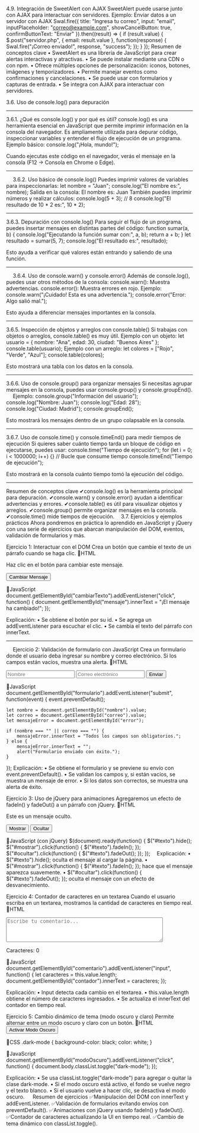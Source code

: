 4.9. Integración de SweetAlert con AJAX
SweetAlert puede usarse junto con AJAX para interactuar con servidores.
Ejemplo: Enviar datos a un servidor con AJAX
Swal.fire({
    title: "Ingresa tu correo",
    input: "email",
    inputPlaceholder: "correo@example.com",
    showCancelButton: true,
    confirmButtonText: "Enviar"
}).then((result) => {
    if (result.value) {
        $.post("servidor.php", { email: result.value }, function(response) {
            Swal.fire("¡Correo enviado!", response, "success");
        });
    }
});
Resumen de conceptos clave
•	SweetAlert es una librería de JavaScript para crear alertas interactivas y atractivas.
•	Se puede instalar mediante una CDN o con npm.
•	Ofrece múltiples opciones de personalización: iconos, botones, imágenes y temporizadores.
•	Permite manejar eventos como confirmaciones y cancelaciones.
•	Se puede usar con formularios y capturas de entrada.
•	Se integra con AJAX para interactuar con servidores.

3.6. Uso de console.log() para depuración
________________________________________
3.6.1. ¿Qué es console.log() y por qué es útil?
console.log() es una herramienta esencial en JavaScript que permite imprimir información en la consola del navegador. Es ampliamente utilizada para depurar código, inspeccionar variables y entender el flujo de ejecución de un programa.
Ejemplo básico:
console.log("¡Hola, mundo!");

Cuando ejecutas este código en el navegador, verás el mensaje en la consola (F12 → Consola en Chrome o Edge).
________________________________________
 
3.6.2. Uso básico de console.log()
Puedes imprimir valores de variables para inspeccionarlas:
let nombre = "Juan";
console.log("El nombre es:", nombre);
Salida en la consola:
El nombre es: Juan
También puedes imprimir números y realizar cálculos:
console.log(5 + 3); // 8
console.log("El resultado de 10 * 2 es:", 10 * 2);

________________________________________
3.6.3. Depuración con console.log()
Para seguir el flujo de un programa, puedes insertar mensajes en distintas partes del código:
function sumar(a, b) {
    console.log("Ejecutando la función sumar con:", a, b);
    return a + b;
}
let resultado = sumar(5, 7);
console.log("El resultado es:", resultado);

Esto ayuda a verificar qué valores están entrando y saliendo de una función.
________________________________________
 
3.6.4. Uso de console.warn() y console.error()
Además de console.log(), puedes usar otros métodos de la consola:
console.warn(): Muestra advertencias.
console.error(): Muestra errores en rojo.
Ejemplo:
console.warn("¡Cuidado! Esta es una advertencia.");
console.error("Error: Algo salió mal.");

Esto ayuda a diferenciar mensajes importantes en la consola.
________________________________________
3.6.5. Inspección de objetos y arreglos con console.table()
Si trabajas con objetos o arreglos, console.table() es muy útil.
Ejemplo con un objeto:
let usuario = { nombre: "Ana", edad: 30, ciudad: "Buenos Aires" };
console.table(usuario);
Ejemplo con un arreglo:
let colores = ["Rojo", "Verde", "Azul"];
console.table(colores);

Esto mostrará una tabla con los datos en la consola.
________________________________________
3.6.6. Uso de console.group() para organizar mensajes
Si necesitas agrupar mensajes en la consola, puedes usar console.group() y console.groupEnd().
 
Ejemplo:
console.group("Información del usuario");
console.log("Nombre: Juan");
console.log("Edad: 28");
console.log("Ciudad: Madrid");
console.groupEnd();

Esto mostrará los mensajes dentro de un grupo colapsable en la consola.
________________________________________
3.6.7. Uso de console.time() y console.timeEnd() para medir tiempos de ejecución
Si quieres saber cuánto tiempo tarda un bloque de código en ejecutarse, puedes usar:
console.time("Tiempo de ejecución");
for (let i = 0; i < 1000000; i++) {} // Bucle que consume tiempo
console.timeEnd("Tiempo de ejecución");

Esto mostrará en la consola cuánto tiempo tomó la ejecución del código.
________________________________________
Resumen de conceptos clave
✔console.log() es la herramienta principal para depuración.
✔console.warn() y console.error() ayudan a identificar advertencias y errores.
✔console.table() es útil para visualizar objetos y arreglos.
✔console.group() permite organizar mensajes en la consola.
✔console.time() mide tiempos de ejecución. 
3.7. Ejercicios y ejemplos prácticos
Ahora pondremos en práctica lo aprendido en JavaScript y jQuery con una serie de ejercicios que abarcan manipulación del DOM, eventos, validación de formularios y más.

Ejercicio 1: Interactuar con el DOM
Crea un botón que cambie el texto de un párrafo cuando se haga clic.
📌HTML
<p id="mensaje">Haz clic en el botón para cambiar este mensaje.</p>
<button id="cambiarTexto">Cambiar Mensaje</button>

📌JavaScript
document.getElementById("cambiarTexto").addEventListener("click", function() {
    document.getElementById("mensaje").innerText = "¡El mensaje ha cambiado!";
});

Explicación:
•	Se obtiene el botón por su id.
•	Se agrega un addEventListener para escuchar el clic.
•	Se cambia el texto del párrafo con innerText.
________________________________________



 
Ejercicio 2: Validación de formulario con JavaScript
Crea un formulario donde el usuario deba ingresar su nombre y correo electrónico. Si los campos están vacíos, muestra una alerta.
📌HTML
<form id="formulario">
    <input type="text" id="nombre" placeholder="Nombre">
    <input type="email" id="correo" placeholder="Correo electrónico">
    <button type="submit">Enviar</button>
</form>
<p id="error" style="color: red;"></p>

📌JavaScript
document.getElementById("formulario").addEventListener("submit", function(event) {
    event.preventDefault();
    
    let nombre = document.getElementById("nombre").value;
    let correo = document.getElementById("correo").value;
    let mensajeError = document.getElementById("error");

    if (nombre === "" || correo === "") {
        mensajeError.innerText = "Todos los campos son obligatorios.";
    } else {
        mensajeError.innerText = "";
        alert("Formulario enviado con éxito.");
    }
});
Explicación:
•	Se obtiene el formulario y se previene su envío con event.preventDefault().
•	Se validan los campos y, si están vacíos, se muestra un mensaje de error.
•	Si los datos son correctos, se muestra una alerta de éxito.


Ejercicio 3: Uso de jQuery para animaciones
Agregaremos un efecto de fadeIn() y fadeOut() a un párrafo con jQuery.
📌HTML
<p id="texto">Este es un mensaje oculto.</p>
<button id="mostrar">Mostrar</button>
<button id="ocultar">Ocultar</button>

📌JavaScript (con jQuery)
$(document).ready(function() {
    $("#texto").hide();
    $("#mostrar").click(function() {
        $("#texto").fadeIn();
    });
    $("#ocultar").click(function() {
        $("#texto").fadeOut();
    });
}); 
Explicación:
•	$("#texto").hide(); oculta el mensaje al cargar la página.
•	$("#mostrar").click(function() { $("#texto").fadeIn(); }); hace que el mensaje aparezca suavemente.
•	$("#ocultar").click(function() { $("#texto").fadeOut(); }); oculta el mensaje con un efecto de desvanecimiento.


Ejercicio 4: Contador de caracteres en un textarea
Cuando el usuario escriba en un textarea, mostramos la cantidad de caracteres en tiempo real.
📌HTML
<textarea id="comentario" rows="4" cols="50" placeholder="Escribe tu comentario..."></textarea>
<p>Caracteres: <span id="contador">0</span></p>

📌JavaScript
document.getElementById("comentario").addEventListener("input", function() {
    let caracteres = this.value.length;
    document.getElementById("contador").innerText = caracteres;
});

Explicación:
•	Input detecta cada cambio en el textarea.
•	this.value.length obtiene el número de caracteres ingresados.
•	Se actualiza el innerText del contador en tiempo real.

Ejercicio 5: Cambio dinámico de tema (modo oscuro y claro)
Permite alternar entre un modo oscuro y claro con un botón.
📌HTML
<button id="modoOscuro">Activar Modo Oscuro</button>

📌CSS
.dark-mode {
    background-color: black;
    color: white;
}

📌JavaScript
document.getElementById("modoOscuro").addEventListener("click", function() {
    document.body.classList.toggle("dark-mode");
});

Explicación:
•	Se usa classList.toggle("dark-mode") para agregar o quitar la clase dark-mode.
•	Si el modo oscuro está activo, el fondo se vuelve negro y el texto blanco.
•	Si el usuario vuelve a hacer clic, se desactiva el modo oscuro.
 
Resumen de ejercicios
✅Manipulación del DOM con innerText y addEventListener.
✅Validación de formularios evitando envíos con preventDefault().
✅Animaciones con jQuery usando fadeIn() y fadeOut().
✅Contador de caracteres actualizando la UI en tiempo real.
✅Cambio de tema dinámico con classList.toggle().
